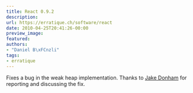 ```yaml
---
title: React 0.9.2
description:
url: https://erratique.ch/software/react
date: 2010-04-25T20:41:26-00:00
preview_image:
featured:
authors:
- "Daniel B\xFCnzli"
tags:
- erratique
---
```


<p>Fixes a bug in the weak heap implementation. Thanks to <a href="http://jaked.org">Jake Donham</a> for reporting and discussing the fix.</p>
